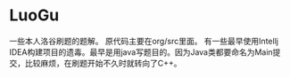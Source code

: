 # LuoGu
一些本人洛谷刷题的题解。
原代码主要在org/src里面。
有一些最早使用Intellj IDEA构建项目的遗毒。最早是用java写题目的。因为Java类都要命名为Main提交，比较麻烦，在刷题开始不久时就转向了C++。
